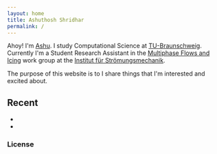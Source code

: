 ```yaml
---
layout: home
title: Ashuthosh Shridhar
permalink: /
---
```


Ahoy! I'm [Ashu](/media/images/230521-selfie.jpeg). I study Computational Science at [TU-Braunschweig](https://https://www.tu-braunschweig.de). Currently I'm a Student Research Assistant in the [Multiphase Flows and Icing](https://www.tu-braunschweig.de/en/ism/research-workgroups/multiphase-flows-and-icing/page/2) work group at the [Institut für Strömungsmechanik](https://www.tu-braunschweig.de/ism). 

The purpose of this website is to I share things that I'm interested and excited about. 


## Recent 
- 
-

### License